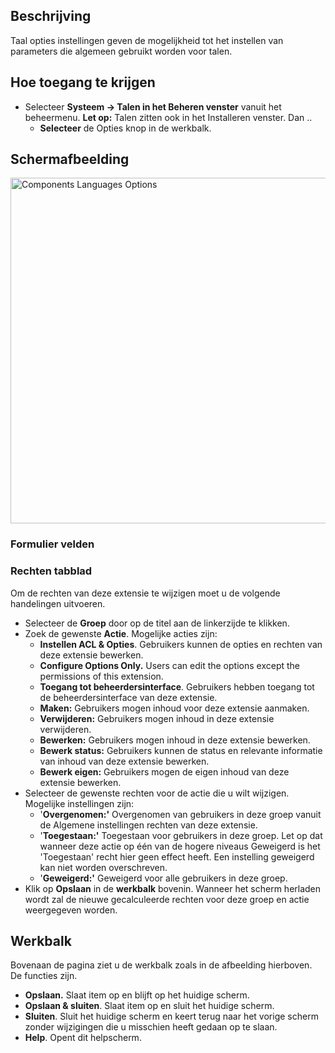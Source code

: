 <!-- Filename: Help4.x:Languages:_Options / Display title: Talen: Opties -->

## Beschrijving

Taal opties instellingen geven de mogelijkheid tot het instellen van
parameters die algemeen gebruikt worden voor talen.

## Hoe toegang te krijgen

- Selecteer **Systeem → Talen in het Beheren venster** vanuit het
  beheermenu. **Let op:** Talen zitten ook in het Installeren venster.
  Dan ..
  - **Selecteer** de Opties knop in de werkbalk.

## Schermafbeelding

<img
src="https://docs.joomla.org/images/thumb/c/ce/Help-4x-Components-Languages-Options-nl.png/800px-Help-4x-Components-Languages-Options-nl.png"
decoding="async"
srcset="https://docs.joomla.org/images/thumb/c/ce/Help-4x-Components-Languages-Options-nl.png/1200px-Help-4x-Components-Languages-Options-nl.png 1.5x, https://docs.joomla.org/images/c/ce/Help-4x-Components-Languages-Options-nl.png 2x"
data-file-width="1288" data-file-height="891" width="800" height="553"
alt="Components Languages Options" />

### Formulier velden

### Rechten tabblad

Om de rechten van deze extensie te wijzigen moet u de volgende
handelingen uitvoeren.

- Selecteer de **Groep** door op de titel aan de linkerzijde te klikken.
- Zoek de gewenste **Actie**. Mogelijke acties zijn:
  - **Instellen ACL & Opties**. Gebruikers kunnen de opties en rechten
    van deze extensie bewerken.
  - **Configure Options Only.** Users can edit the options except the
    permissions of this extension.
  - **Toegang tot beheerdersinterface**. Gebruikers hebben toegang tot
    de beheerdersinterface van deze extensie.
  - **Maken:** Gebruikers mogen inhoud voor deze extensie aanmaken.
  - **Verwijderen:** Gebruikers mogen inhoud in deze extensie
    verwijderen.
  - **Bewerken:** Gebruikers mogen inhoud in deze extensie bewerken.
  - **Bewerk status:** Gebruikers kunnen de status en relevante
    informatie van inhoud van deze extensie bewerken.
  - **Bewerk eigen:** Gebruikers mogen de eigen inhoud van deze extensie
    bewerken.
- Selecteer de gewenste rechten voor de actie die u wilt wijzigen.
  Mogelijke instellingen zijn:
  - '**Overgenomen:'** Overgenomen van gebruikers in deze groep vanuit
    de Algemene instellingen rechten van deze extensie.
  - '**Toegestaan:'** Toegestaan voor gebruikers in deze groep. Let op
    dat wanneer deze actie op één van de hogere niveaus Geweigerd is het
    'Toegestaan' recht hier geen effect heeft. Een instelling geweigerd
    kan niet worden overschreven.
  - '**Geweigerd:'** Geweigerd voor alle gebruikers in deze groep.
- Klik op **Opslaan** in de **werkbalk** bovenin. Wanneer het scherm
  herladen wordt zal de nieuwe gecalculeerde rechten voor deze groep en
  actie weergegeven worden.

## Werkbalk

Bovenaan de pagina ziet u de werkbalk zoals in de afbeelding hierboven.
De functies zijn.

- **Opslaan.** Slaat item op en blijft op het huidige scherm.
- **Opslaan & sluiten**. Slaat item op en sluit het huidige scherm.
- **Sluiten**. Sluit het huidige scherm en keert terug naar het vorige
  scherm zonder wijzigingen die u misschien heeft gedaan op te slaan.
- **Help**. Opent dit helpscherm.
